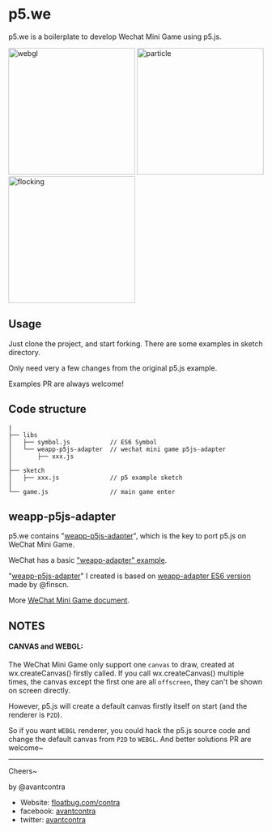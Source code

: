 # p5.we
p5.we is a boilerplate to develop Wechat Mini Game using p5.js.

<span>
<img src="http://floatcc.intplusplus.org/webgl-1548556237071.2019-01-27-11_32_18.gif" alt="webgl" width="250">

<img src="http://floatcc.intplusplus.org/particle-small-2019-01-26-18-51-38-607.gif" alt="particle" width="250">

<img src="http://floatcc.intplusplus.org/flocking-Screenrecorder-2019-01-26-23-50-03-343.2019-01-27%2011_35_38.gif" alt="flocking" width="250">
</span>

## Usage
Just clone the project, and start forking. There are some examples in sketch directory.

Only need very a few changes from the original p5.js example.

Examples PR are always welcome!

## Code structure
```
|
├── libs
│   ├── symbol.js           // ES6 Symbol
│   └── weapp-p5js-adapter  // wechat mini game p5js-adapter
│       ├── xxx.js   
│
├── sketch  
│   ├── xxx.js              // p5 example sketch
│
└── game.js                 // main game enter

```

## weapp-p5js-adapter
p5.we contains "[weapp-p5js-adapter](https://github.com/avantcontra/p5.we/tree/master/libs/weapp-p5js-adapter)", which is the key to port p5.js on WeChat Mini Game. 

WeChat has a basic ["weapp-adapter" example](https://developers.weixin.qq.com/minigame/dev/tutorial/base/adapter.html).

"[weapp-p5js-adapter](https://github.com/avantcontra/p5.we/tree/master/libs/weapp-p5js-adapter)" I created is based on [weapp-adapter ES6 version](https://github.com/finscn/weapp-adapter) made by @finscn.

More [WeChat Mini Game document](https://developers.weixin.qq.com/minigame/dev/index.html?t=19012522).

## NOTES
#### CANVAS and WEBGL:
The WeChat Mini Game only support one `canvas` to draw, created at wx.createCanvas() firstly called. If you call wx.createCanvas() multiple times, the canvas except the first one are all `offscreen`, they can't be shown on screen directly.

However, p5.js will create a default canvas firstly itself on start (and the renderer is `P2D`).

So if you want `WEBGL` renderer, you could hack the p5.js source code and change the default canvas from `P2D` to `WEBGL`.
And better solutions PR are welcome~



----
Cheers~

by @avantcontra

- Website: [floatbug.com/contra](https://www.floatbug.com/contra)
- facebook: [avantcontra](https://facebook.com/avantcontra)
- twitter: [avantcontra](https://twitter.com/avantcontra)  
